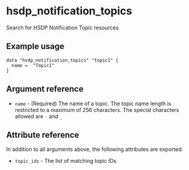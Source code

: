 # hsdp_notification_topics

Search for  HSDP Notification Topic resources

## Example usage

```hcl
data "hsdp_notification_topics" "topic1" {
  name =  "Topic1"
}
```

## Argument reference

* `name` - (Required) The name of a topic. The topic name length is restricted to a maximum of 256 characters. The special characters allowed are `-` and `_`

## Attribute reference

In addition to all arguments above, the following attributes are exported:

* `topic_ids` - The list of matching topic IDs
